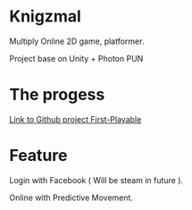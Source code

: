 # Knigzmal

Multiply Online 2D game, platformer.

Project base on Unity + Photon PUN

# The progess

[Link to Github project First-Playable](https://github.com/ziveso/knigzmal/projects/2)

# Feature

Login with Facebook ( Will be steam in future ).

Online with Predictive Movement.


